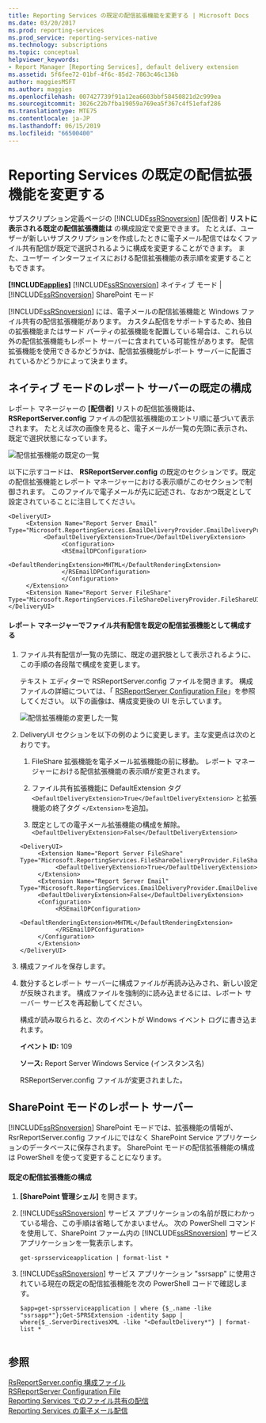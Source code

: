 ```yaml
---
title: Reporting Services の既定の配信拡張機能を変更する | Microsoft Docs
ms.date: 03/20/2017
ms.prod: reporting-services
ms.prod_service: reporting-services-native
ms.technology: subscriptions
ms.topic: conceptual
helpviewer_keywords:
- Report Manager [Reporting Services], default delivery extension
ms.assetid: 5f6fee72-01bf-4f6c-85d2-7863c46c136b
author: maggiesMSFT
ms.author: maggies
ms.openlocfilehash: 007427739f91a12ea6603bbf58450821d2c999ea
ms.sourcegitcommit: 3026c22b7fba19059a769ea5f367c4f51efaf286
ms.translationtype: MTE75
ms.contentlocale: ja-JP
ms.lasthandoff: 06/15/2019
ms.locfileid: "66500400"
---
```

# <a name="change-the-default-reporting-services-delivery-extension"></a>Reporting Services の既定の配信拡張機能を変更する
  サブスクリプション定義ページの [!INCLUDE[ssRSnoversion](../../includes/ssrsnoversion-md.md)] [配信者] **リストに表示される既定の配信拡張機能は** の構成設定で変更できます。 たとえば、ユーザーが新しいサブスクリプションを作成したときに電子メール配信ではなくファイル共有配信が既定で選択されるように構成を変更することができます。 また、ユーザー インターフェイスにおける配信拡張機能の表示順を変更することもできます。  
  
 **[!INCLUDE[applies](../../includes/applies-md.md)]**  [!INCLUDE[ssRSnoversion](../../includes/ssrsnoversion-md.md)] ネイティブ モード | [!INCLUDE[ssRSnoversion](../../includes/ssrsnoversion-md.md)] SharePoint モード  
  
 [!INCLUDE[ssRSnoversion](../../includes/ssrsnoversion-md.md)] には、電子メールの配信拡張機能と Windows ファイル共有の配信拡張機能があります。 カスタム配信をサポートするため、独自の拡張機能またはサード パーティの拡張機能を配置している場合は、これら以外の配信拡張機能もレポート サーバーに含まれている可能性があります。 配信拡張機能を使用できるかどうかは、配信拡張機能がレポート サーバーに配置されているかどうかによって決まります。  
  
## <a name="default-native-mode-report-server-configuration"></a>ネイティブ モードのレポート サーバーの既定の構成  
 レポート マネージャーの **[配信者]** リストの配信拡張機能は、 **RSReportServer.config** ファイルの配信拡張機能のエントリ順に基づいて表示されます。 たとえば次の画像を見ると、電子メールが一覧の先頭に表示され、既定で選択状態になっています。  
  
 ![配信拡張機能の既定の一覧](../../reporting-services/subscriptions/media/ssrs-default-delivery.png "配信拡張機能の既定の一覧")  
  
 以下に示すコードは、 **RSReportServer.config** の既定のセクションです。既定の配信拡張機能とレポート マネージャーにおける表示順がこのセクションで制御されます。 このファイルで電子メールが先に記述され、なおかつ既定として設定されていることに注目してください。  
  
```  
<DeliveryUI>  
     <Extension Name="Report Server Email" Type="Microsoft.ReportingServices.EmailDeliveryProvider.EmailDeliveryProviderControl,ReportingServicesEmailDeliveryProvider">  
          <DefaultDeliveryExtension>True</DefaultDeliveryExtension>  
               <Configuration>  
               <RSEmailDPConfiguration>  
                    <DefaultRenderingExtension>MHTML</DefaultRenderingExtension>  
               </RSEmailDPConfiguration>  
               </Configuration>  
     </Extension>  
     <Extension Name="Report Server FileShare" Type="Microsoft.ReportingServices.FileShareDeliveryProvider.FileShareUIControl,ReportingServicesFileShareDeliveryProvider"/>  
</DeliveryUI>  
```  
  
#### <a name="configure-file-share-delivery-as-the-default-delivery-extension-in-report-manager"></a>レポート マネージャーでファイル共有配信を既定の配信拡張機能として構成する  
  
1.  ファイル共有配信が一覧の先頭に、既定の選択肢として表示されるように、この手順の各段階で構成を変更します。  
  
     テキスト エディターで RSReportServer.config ファイルを開きます。 構成ファイルの詳細については、「 [RSReportServer Configuration File](../../reporting-services/report-server/rsreportserver-config-configuration-file.md)」を参照してください。 以下の画像は、構成変更後の UI を示しています。  
  
     ![配信拡張機能の変更した一覧](../../reporting-services/subscriptions/media/ssrs-modified-delivery.png "配信拡張機能の変更した一覧")  
  
2.  DeliveryUI セクションを以下の例のように変更します。主な変更点は次のとおりです。  
  
    1.  FileShare 拡張機能を電子メール拡張機能の前に移動。 レポート マネージャーにおける配信拡張機能の表示順が変更されます。  
  
    2.  ファイル共有拡張機能に DefaultExtension タグ `<DefaultDeliveryExtension>True</DefaultDeliveryExtension>` と拡張機能の終了タグ `</Extension>`を追加。  
  
    3.  既定としての電子メール拡張機能の構成を解除。 `<DefaultDeliveryExtension>False</DefaultDeliveryExtension>`  
  
    ```  
    <DeliveryUI>  
         <Extension Name="Report Server FileShare" Type="Microsoft.ReportingServices.FileShareDeliveryProvider.FileShareUIControl,ReportingServicesFileShareDeliveryProvider">  
              <DefaultDeliveryExtension>True</DefaultDeliveryExtension>  
         </Extension>  
         <Extension Name="Report Server Email" Type="Microsoft.ReportingServices.EmailDeliveryProvider.EmailDeliveryProviderControl,ReportingServicesEmailDeliveryProvider">  
         <DefaultDeliveryExtension>False</DefaultDeliveryExtension>  
         <Configuration>  
              <RSEmailDPConfiguration>  
                   <DefaultRenderingExtension>MHTML</DefaultRenderingExtension>  
              </RSEmailDPConfiguration>  
         </Configuration>  
         </Extension>  
    </DeliveryUI>  
    ```  
  
3.  構成ファイルを保存します。  
  
4.  数分するとレポート サーバーに構成ファイルが再読み込みされ、新しい設定が反映されます。 構成ファイルを強制的に読み込ませるには、レポート サーバー サービスを再起動してください。  
  
     構成が読み取られると、次のイベントが Windows イベント ログに書き込まれます。  
  
     **イベント ID:** 109  
  
     **ソース:** Report Server Windows Service (インスタンス名)  
  
     RSReportServer.config ファイルが変更されました。  
  
## <a name="sharepoint-mode-report-servers"></a>SharePoint モードのレポート サーバー  
 [!INCLUDE[ssRSnoversion](../../includes/ssrsnoversion-md.md)] SharePoint モードでは、拡張機能の情報が、RsrReportServer.config ファイルにではなく SharePoint Service アプリケーションのデータベースに保存されます。 SharePoint モードの配信拡張機能の構成は PowerShell を使って変更することになります。  
  
#### <a name="configure-the-default-delivery-extension"></a>既定の配信拡張機能の構成  
  
1.  **[SharePoint 管理シェル]** を開きます。  
  
2.  [!INCLUDE[ssRSnoversion](../../includes/ssrsnoversion-md.md)] サービス アプリケーションの名前が既にわかっている場合、この手順は省略してかまいません。 次の PowerShell コマンドを使用して、SharePoint ファーム内の [!INCLUDE[ssRSnoversion](../../includes/ssrsnoversion-md.md)] サービス アプリケーションを一覧表示します。  
  
    ```  
    get-sprsserviceapplication | format-list *  
    ```  
  
3.  [!INCLUDE[ssRSnoversion](../../includes/ssrsnoversion-md.md)] サービス アプリケーション "ssrsapp" に使用されている現在の既定の配信拡張機能を次の PowerShell コードで確認します。  
  
    ```  
    $app=get-sprsserviceapplication | where {$_.name -like "ssrsapp*"};Get-SPRSExtension -identity $app | where{$_.ServerDirectivesXML -like "<DefaultDelivery*"} | format-list *  
  
    ```
  
## <a name="see-also"></a>参照  
 [RsReportServer.config 構成ファイル](../../reporting-services/report-server/rsreportserver-config-configuration-file.md)   
 [RSReportServer Configuration File](../../reporting-services/report-server/rsreportserver-config-configuration-file.md)   
 [Reporting Services でのファイル共有の配信](../../reporting-services/subscriptions/file-share-delivery-in-reporting-services.md)   
 [Reporting Services の電子メール配信](../../reporting-services/subscriptions/e-mail-delivery-in-reporting-services.md)   

